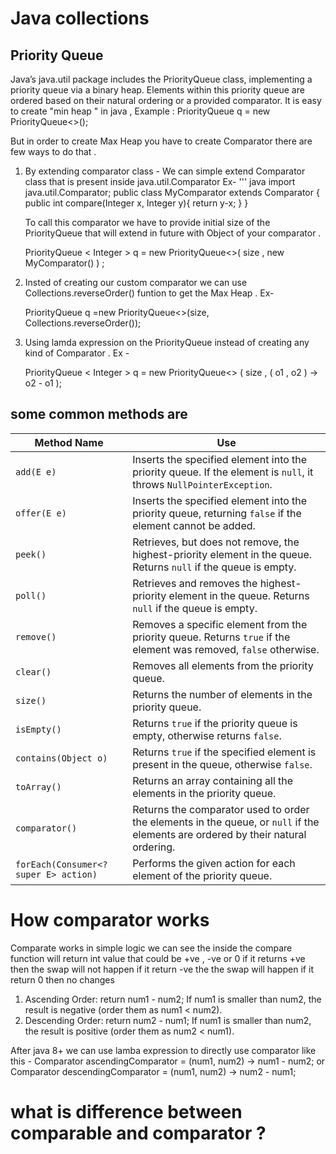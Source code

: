 # Java collections 

## Priority Queue 
Java’s java.util package includes the PriorityQueue class, implementing a priority queue via a binary heap. Elements within this priority queue are ordered based on their natural ordering or a provided comparator.
It is easy to create "min heap " in java ,
Example : 
  PriorityQueue<Integer> q = new PriorityQueue<>();

But in order to create Max Heap you have to create Comparator there are few ways to do that . 
1. By extending comparator class - We can simple extend Comparator class that is present inside java.util.Comparator
   Ex-
   ''' java
   import java.util.Comparator;
   public class MyComparator extends Comparator<Integer> {
     public int compare(Integer x, Integer y){
     return y-x;
     }
   }
   
   To call this comparator we have to provide initial size of the PriorityQueue that will extend in future with Object of your comparator .

   PriorityQueue < Integer > q = new PriorityQueue<>( size , new MyComparator() ) ;

3. Insted of creating our custom comparator we can use Collections.reverseOrder() funtion to get the Max Heap .
   Ex-

   PriorityQueue <Integer> q =new PriorityQueue<>(size, Collections.reverseOrder());

4. Using lamda expression on the PriorityQueue instead of creating any kind of Comparator .
   Ex -

   PriorityQueue < Integer > q = new PriorityQueue<> ( size , ( o1 , o2 ) -> o2 - o1 );


## some common methods are 
| Method Name            | Use                                                                                       |
|------------------------|-------------------------------------------------------------------------------------------|
| `add(E e)`              | Inserts the specified element into the priority queue. If the element is `null`, it throws `NullPointerException`. |
| `offer(E e)`            | Inserts the specified element into the priority queue, returning `false` if the element cannot be added. |
| `peek()`                | Retrieves, but does not remove, the highest-priority element in the queue. Returns `null` if the queue is empty. |
| `poll()`                | Retrieves and removes the highest-priority element in the queue. Returns `null` if the queue is empty. |
| `remove()`              | Removes a specific element from the priority queue. Returns `true` if the element was removed, `false` otherwise. |
| `clear()`               | Removes all elements from the priority queue. |
| `size()`                | Returns the number of elements in the priority queue. |
| `isEmpty()`             | Returns `true` if the priority queue is empty, otherwise returns `false`. |
| `contains(Object o)`    | Returns `true` if the specified element is present in the queue, otherwise `false`. |
| `toArray()`             | Returns an array containing all the elements in the priority queue. |
| `comparator()`          | Returns the comparator used to order the elements in the queue, or `null` if the elements are ordered by their natural ordering. |
| `forEach(Consumer<? super E> action)` | Performs the given action for each element of the priority queue. |

# How comparator works 
Comparate works in simple logic 
we can see the inside the compare function will return int value that could be +ve , -ve or 0 
if it returns +ve then the swap will not happen 
if it return -ve the the swap will happen
if it return 0 then no changes 

1. Ascending Order: return num1 - num2;
   If num1 is smaller than num2, the result is negative (order them as num1 < num2).
2. Descending Order: return num2 - num1;
   If num1 is smaller than num2, the result is positive (order them as num2 < num1).

After java 8+ we can use lamba expression to directly use comparator 
like this - 
Comparator<Integer> ascendingComparator = (num1, num2) -> num1 - num2;
                       or 
Comparator<Integer> descendingComparator = (num1, num2) -> num2 - num1;

# what is difference between comparable and comparator ? 
